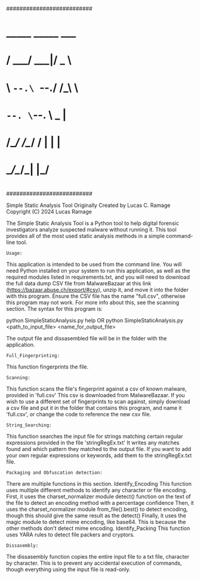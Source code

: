 ##########################
#    _____ _____  ___    #
#   /  ___/  ___|/ _ \   #
#   \ `--.\ `--./ /_\ \  #
#    `--. \`--. \  _  |  #
#   /\__/ /\__/ / | | |  #
#   \____/\____/\_| |_/  #
#                        #
##########################

Simple Static Analysis Tool
Originally Created by Lucas C. Ramage
Copyright (C) 2024 Lucas Ramage

The Simple Static Analysis Tool is a Python tool to help digital forensic investigators analyze suspected malware without running it.
This tool provides all of the most used static analysis methods in a simple command-line tool. 

    Usage:
This application is intended to be used from the command line. You will need Python installed on your system to run this application, as well as the required modules listed in requirements.txt, and you will need to download the full data dump CSV file from MalwareBazaar at this link (https://bazaar.abuse.ch/export/#csv), unzip it, and move it into the folder with this program. Ensure the CSV file has the name "full.csv", otherwise this program may not work. For more info about this, see the scanning section.
The syntax for this program is:

python SimpleStaticAnalysis.py help
OR
python SimpleStaticAnalysis.py <path_to_input_file> <name_for_output_file>

The output file and dissasembled file will be in the folder with the application.

    Full_Fingerprinting:
This function fingerprints the file.

    Scanning:
This function scans the file's fingerprint against a csv of known malware, provided in 'full.csv'
This csv is downloaded from MalwareBazaar. If you wish to use a different set of fingerprints to scan against, simply download a csv file and put it in the folder that contains this program, and name it 'full.csv', or change the code to reference the new csv file.

    String_Searching:
This function searches the input file for strings matching certain regular expressions provided in the file 'stringRegEx.txt'
It writes any matches found and which pattern they matched to the output file.
If you want to add your own regular expressions or keywords, add them to the stringRegEx.txt file. 

    Packaging and Obfuscation detection:
There are multiple functions in this section.
    Identify_Encoding
This function uses multiple different methods to identify any character or file encoding.
First, it uses the charset_normalizer module detect() function on the text of the file to detect an encoding method with a percentage confidence
Then, it uses the charset_normalizer module from_file().best() to detect encoding, though this should give the same result as the detect()
Finally, it uses the magic module to detect mime encoding, like base64. This is because the other methods don't detect mime encoding.
    Identify_Packing
This function uses YARA rules to detect file packers and cryptors.

    Dissasembly:
The dissasembly function copies the entire input file to a txt file, character by character.
This is to prevent any accidental execution of commands, though everything using the input file is read-only.

